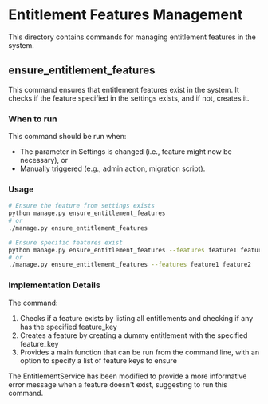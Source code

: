 # Entitlement Features Management

This directory contains commands for managing entitlement features in the system.

## ensure_entitlement_features

This command ensures that entitlement features exist in the system. It checks if the feature specified in the settings exists, and if not, creates it.

### When to run

This command should be run when:
- The parameter in Settings is changed (i.e., feature might now be necessary), or
- Manually triggered (e.g., admin action, migration script).

### Usage

```bash
# Ensure the feature from settings exists
python manage.py ensure_entitlement_features
# or
./manage.py ensure_entitlement_features

# Ensure specific features exist
python manage.py ensure_entitlement_features --features feature1 feature2
# or
./manage.py ensure_entitlement_features --features feature1 feature2
```

### Implementation Details

The command:
1. Checks if a feature exists by listing all entitlements and checking if any has the specified feature_key
2. Creates a feature by creating a dummy entitlement with the specified feature_key
3. Provides a main function that can be run from the command line, with an option to specify a list of feature keys to ensure

The EntitlementService has been modified to provide a more informative error message when a feature doesn't exist, suggesting to run this command.
